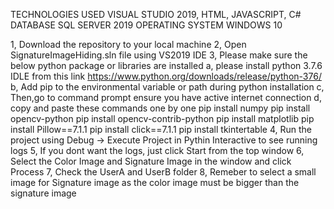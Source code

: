 TECHNOLOGIES USED VISUAL STUDIO 2019, HTML, JAVASCRIPT, C# DATABASE SQL SERVER 2019 OPERATING SYSTEM WINDOWS 10

1, Download the repository to your local machine 
2, Open SignatureImageHiding.sln file using VS2019 IDE 
3, Please make sure the below python package or libraries are installed
   a, please install python 3.7.6 IDLE from this link https://www.python.org/downloads/release/python-376/
   b, Add pip to the environmental variable or path during python installation
   c, Then,go to command prompt ensure you have active internet connection
   d, copy and paste these commands one by one
      pip install numpy
      pip install opencv-python
      pip install opencv-contrib-python
      pip install matplotlib
      pip install Pillow==7.1.1
      pip install click==7.1.1
      pip install tkintertable
4, Run the project using Debug -> Execute Project in Pythin Interactive to see running logs
5, If you dont want the logs, just click Start from the top window
6, Select the Color Image and Signature Image in the window and click Process
7, Check the UserA and UserB folder
8, Remeber to select a small image for Signature image as the color image must be bigger than the signature image
